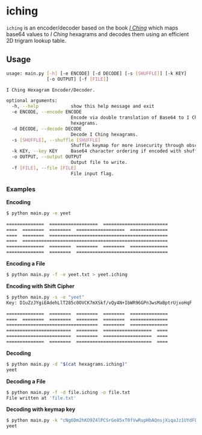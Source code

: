 # iching

`iching` is an encoder/decoder based on the book *[I Ching](https://en.wikipedia.org/wiki/I_Ching)* which maps base64
values to *I Ching* hexagrams and decodes them using an efficient 2D trigram lookup table.

## Usage

```bash
usage: main.py [-h] [-e ENCODE] [-d DECODE] [-s [SHUFFLE]] [-k KEY]
               [-o OUTPUT] [-f [FILE]]

I Ching Hexagram Encoder/Decoder.

optional arguments:
  -h, --help            show this help message and exit
  -e ENCODE, --encode ENCODE
                        Encode via double translation of Base64 to I Ching
                        hexagrams.
  -d DECODE, --decode DECODE
                        Decode I Ching hexagrams.
  -s [SHUFFLE], --shuffle [SHUFFLE]
                        Shuffle keymap for more insecurity through obscurity.
  -k KEY, --key KEY     Base64 character ordering if encoded with shuffle.
  -o OUTPUT, --output OUTPUT
                        Output file to write.
  -f [FILE], --file [FILE]
                        File input flag.
```

### Examples

**Encoding**

```bash
$ python main.py -e yeet

==============  ==================  ========================
====  ========  ========  ==================  ==============
====  ========  ============================================
====  ======================================================
==============  ========  ========  ========  ==============
==============  ========  ==================================

```

**Encoding a File**

```bash
$ python main.py -f -e yeet.txt > yeet.iching
```

**Encoding with Shift Cipher**

```bash
$ python main.py -s -e "yeet"
Key: D1uZzJYgiEAdehLlT285c0OVCK7mXSkf/vQy4N+IbWR96GPn3wsMaBptrUjxoHqF

==============  ========  ========  ========  ==============
====  ========  ========  ========  ========  ==============
==================================  ========  ==============
========================  ========  ==================  ====
========================  ========  ==================  ====
==============  ========  ============================  ====

```

**Decoding**

```bash
$ python main.py -d "$(cat hexagrams.iching)"
yeet
```

**Decoding a File**
```bash
$ python main.py -f -d file.iching -o file.txt
File written at 'file.txt'
```

**Decoding with keymap key**
```bash
$ python main.py -k "cNg6Dm2hKO9Z4lPCSrGe85xT0fVwRupHbAQnsjXiqaJz1UYdFLWtk+3yBEIo7vM/" -d "$(cat hexagrams.iching)"
yeet
```